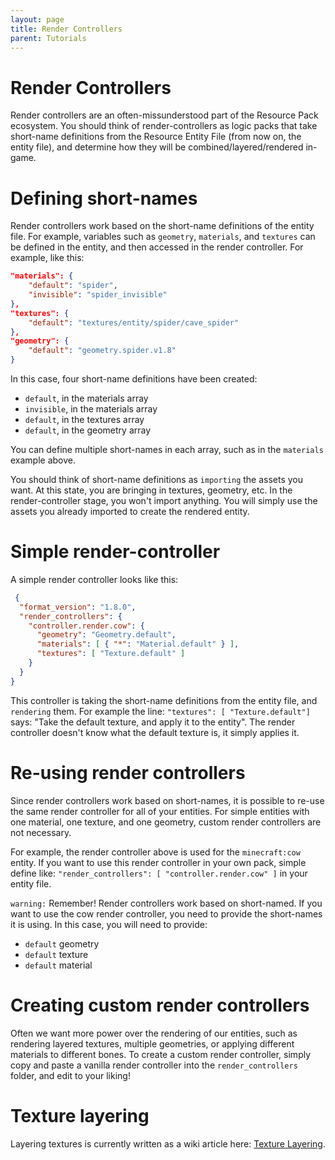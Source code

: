 ```yaml
---
layout: page
title: Render Controllers
parent: Tutorials
---
```


# Render Controllers

Render controllers are an often-missunderstood part of the Resource Pack ecosystem. You should think of render-controllers as logic packs that take short-name definitions from the Resource Entity File (from now on, the entity file), and determine how they will be combined/layered/rendered in-game.

# Defining short-names

Render controllers work based on the short-name definitions of the entity file. For example, variables such as `geometry`, `materials`, and `textures` can be defined in the entity, and then accessed in the render controller. For example, like this:

```json
"materials": {
    "default": "spider",
    "invisible": "spider_invisible"
},
"textures": {
    "default": "textures/entity/spider/cave_spider"
},
"geometry": {
    "default": "geometry.spider.v1.8"
}
```

In this case, four short-name definitions have been created:
 - `default`, in the materials array
 - `invisible`, in the materials array
 - `default`, in the textures array
 - `default`, in the geometry array

You can define multiple short-names in each array, such as in the `materials` example above.

You should think of short-name definitions as `importing` the assets you want. At this state, you are bringing in textures, geometry, etc. In the render-controller stage, you won't import anything. You will simply use the assets you already imported to create the rendered entity.

# Simple render-controller

A simple render controller looks like this:

```json
 {
  "format_version": "1.8.0",
  "render_controllers": {
    "controller.render.cow": {
      "geometry": "Geometry.default",
      "materials": [ { "*": "Material.default" } ],
      "textures": [ "Texture.default" ]
    }
  }
}
```

This controller is taking the short-name definitions from the entity file, and `rendering` them. For example the line: `"textures": [ "Texture.default"]` says: "Take the default texture, and apply it to the entity". The render controller doesn't know what the default texture is, it simply applies it.

# Re-using render controllers

Since render controllers work based on short-names, it is possible to re-use the same render controller for all of your entities. For simple entities with one material, one texture, and one geometry, custom render controllers are not necessary.

For example, the render controller above is used for the `minecraft:cow` entity. If you want to use this render controller in your own pack, simple define like: `"render_controllers": [ "controller.render.cow" ]` in your entity file.

`warning:` Remember! Render controllers work based on short-named. If you want to use the cow render controller, you need to provide the short-names it is using. In this case, you will need to provide:
 - `default` geometry
 - `default` texture
 - `default` material

 # Creating custom render controllers

 Often we want more power over the rendering of our entities, such as rendering layered textures, multiple geometries, or applying different materials to different bones. To create a custom render controller, simply copy and paste a vanilla render controller into the `render_controllers` folder, and edit to your liking!

 # Texture layering

 Layering textures is currently written as a wiki article here: [Texture Layering](/tutorials/texture-layering).
